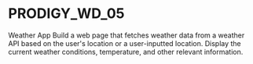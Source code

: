 # PRODIGY_WD_05
Weather App
Build a web page that fetches weather data from a weather API based on the user's location or a user-inputted location. Display the current weather conditions, temperature, and other relevant information.
